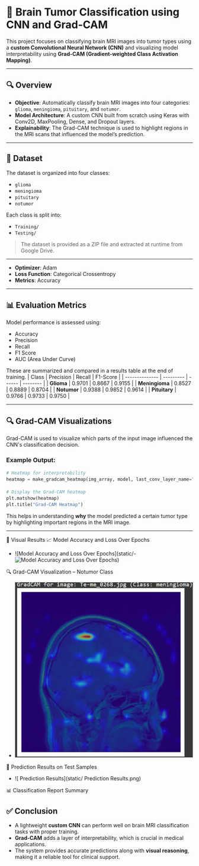 

# 🧠 Brain Tumor Classification using CNN and Grad-CAM

This project focuses on classifying brain MRI images into tumor types using a **custom Convolutional Neural Network (CNN)** and visualizing model interpretability using **Grad-CAM (Gradient-weighted Class Activation Mapping)**.

---

## 🔍 Overview

* **Objective**: Automatically classify brain MRI images into four categories: `glioma`, `meningioma`, `pituitary`, and `notumor`.
* **Model Architecture**: A custom CNN built from scratch using Keras with Conv2D, MaxPooling, Dense, and Dropout layers.
* **Explainability**: The Grad-CAM technique is used to highlight regions in the MRI scans that influenced the model’s prediction.

---

## 📂 Dataset

The dataset is organized into four classes:

* `glioma`
* `meningioma`
* `pituitary`
* `notumor`

Each class is split into:

* `Training/`
* `Testing/`

> The dataset is provided as a ZIP file and extracted at runtime from Google Drive.

---



* **Optimizer**: Adam
* **Loss Function**: Categorical Crossentropy
* **Metrics**: Accuracy

---

## 📊 Evaluation Metrics

Model performance is assessed using:

* Accuracy
* Precision
* Recall
* F1 Score
* AUC (Area Under Curve)

These are summarized and compared in a results table at the end of training.
| Class          | Precision | Recall | F1-Score |
| -------------- | --------- | ------ | -------- |
| **Glioma**     | 0.9701    | 0.8667 | 0.9155   |
| **Meningioma** | 0.8527    | 0.8889 | 0.8704   |
| **Notumor**    | 0.9388    | 0.9852 | 0.9614   |
| **Pituitary**  | 0.9766    | 0.9733 | 0.9750   |


---

## 🔍 Grad-CAM Visualizations

Grad-CAM is used to visualize which parts of the input image influenced the CNN's classification decision.

### Example Output:

```python
# Heatmap for interpretability
heatmap = make_gradcam_heatmap(img_array, model, last_conv_layer_name="conv2d_1")

# Display the Grad-CAM heatmap
plt.matshow(heatmap)
plt.title("Grad-CAM Heatmap")
```

This helps in understanding **why** the model predicted a certain tumor type by highlighting important regions in the MRI image.

---
📸 Visual Results
📈 Model Accuracy and Loss Over Epochs

 - ![Model Accuracy and Loss Over Epochs](static/- ![Model Accuracy and Loss Over Epochs](static/home_page.png))

🔍 Grad-CAM Visualization – Notumor Class


- ![ Grad-CAM](static/Grad-CAM.png)


🧪 Prediction Results on Test Samples
- ![ Prediction Results](static/ Prediction Results.png)

📊 Classification Report Summary



## ✅ Conclusion

* A lightweight **custom CNN** can perform well on brain MRI classification tasks with proper training.
* **Grad-CAM** adds a layer of interpretability, which is crucial in medical applications.
* The system provides accurate predictions along with **visual reasoning**, making it a reliable tool for clinical support.

